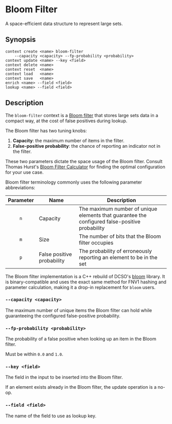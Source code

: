 # Bloom Filter

A space-efficient data structure to represent large sets.

## Synopsis

```
context create <name> bloom-filter
    --capacity <capacity> --fp-probability <probability>
context update <name> --key <field>
context delete <name>
context reset  <name>
context load   <name>
context save   <name>
enrich <name> --field <field>
lookup <name> --field <field>
```

## Description

The `bloom-filter` context is a [Bloom
filter](https://en.wikipedia.org/wiki/Bloom_filter) that stores large sets data
in a compact way, at the cost of false positives during lookup.

The Bloom filter has two tuning knobs:

1. **Capacity**: the maximum number of items in the filter.
2. **False-positive probability**: the chance of reporting an indicator not in
   the filter.

These two parameters dictate the space usage of the Bloom filter. Consult Thomas
Hurst's [Bloom Filter Calculator](https://hur.st/bloomfilter/) for finding the
optimal configuration for your use case.

Bloom filter terminology commonly uses the following parameter abbreviations:

| Parameter | Name | Description
|:---------:|------|--------------
| `n` | Capacity | The maximum number of unique elements that guarantee the configured false-positive probability
| `m` | Size | The number of bits that the Bloom filter occupies
| `p` | False positive probability | The probability of erroneously reporting an element to be in the set

The Bloom filter implementation is a C++ rebuild of DCSO's
[bloom](https://github.com/DCSO/bloom) library. It is binary-compatible and uses
the exact same method for FNV1 hashing and parameter calculation, making it a
drop-in replacement for `bloom` users.

### `--capacity <capacity>`

The maximum number of unique items the Bloom filter can hold while guaranteeing
the configured false-positive probability.

### `--fp-probability <probability>`

The probability of a false positive when looking up an item in the Bloom filter.

Must be within `0.0` and `1.0`.

### `--key <field>`

The field in the input to be inserted into the Bloom filter.

If an element exists already in the Bloom filter, the update operation is a
no-op.

### `--field <field>`

The name of the field to use as lookup key.
